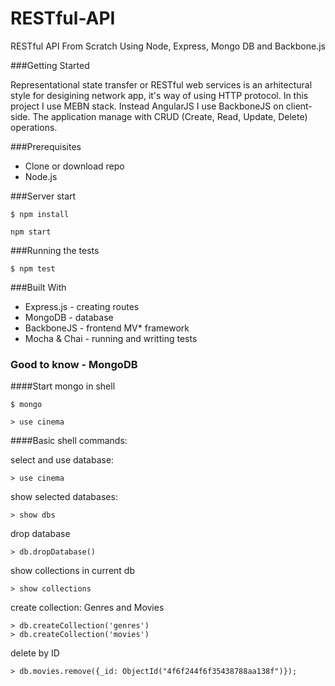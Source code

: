 # RESTful-API

RESTful API From Scratch Using Node, Express, Mongo DB and Backbone.js

###Getting Started

Representational state transfer or RESTful web services is an arhitectural style for desigining network app, it's way of using HTTP protocol. In this project I use MEBN stack. Instead AngularJS I use BackboneJS on client-side.
The application manage with CRUD (Create, Read, Update, Delete) operations.

###Prerequisites

* Clone or download repo
* Node.js


###Server start

    $ npm install

    npm start

###Running the tests

    $ npm test


###Built With
* Express.js - creating routes
* MongoDB - database
* BackboneJS - frontend MV* framework
* Mocha & Chai - running and writting tests

### Good to know - MongoDB
####Start mongo in shell

    $ mongo

    > use cinema

####Basic shell commands:

select and use database:

    > use cinema

show selected databases:

    > show dbs

drop database

    > db.dropDatabase()

show collections in current db

    > show collections

create collection: Genres and Movies

    > db.createCollection('genres')
    > db.createCollection('movies')

delete by ID

    > db.movies.remove({_id: ObjectId("4f6f244f6f35438788aa138f")});

